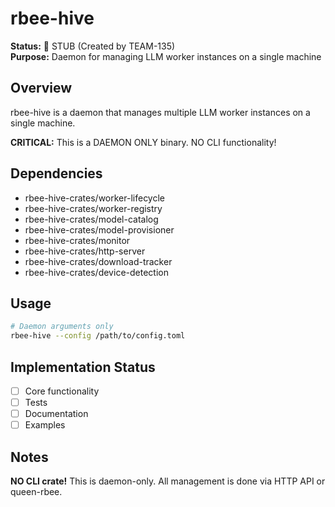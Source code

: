 # rbee-hive

**Status:** 🚧 STUB (Created by TEAM-135)  
**Purpose:** Daemon for managing LLM worker instances on a single machine

## Overview

rbee-hive is a daemon that manages multiple LLM worker instances on a single machine.

**CRITICAL:** This is a DAEMON ONLY binary. NO CLI functionality!

## Dependencies

- rbee-hive-crates/worker-lifecycle
- rbee-hive-crates/worker-registry
- rbee-hive-crates/model-catalog
- rbee-hive-crates/model-provisioner
- rbee-hive-crates/monitor
- rbee-hive-crates/http-server
- rbee-hive-crates/download-tracker
- rbee-hive-crates/device-detection

## Usage

```bash
# Daemon arguments only
rbee-hive --config /path/to/config.toml
```

## Implementation Status

- [ ] Core functionality
- [ ] Tests
- [ ] Documentation
- [ ] Examples

## Notes

**NO CLI crate!** This is daemon-only. All management is done via HTTP API or queen-rbee.
